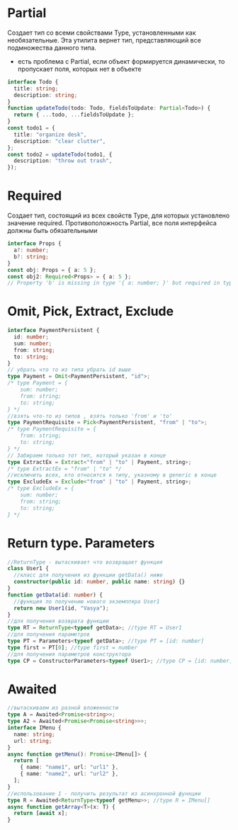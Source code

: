 # Partial

Создает тип со всеми свойствами Type, установленными как необязательные. Эта утилита вернет тип, представляющий все подмножества данного типа.

- есть проблема с Partial, если объект формируется динамически, то пропускает поля, которых нет в объекте

```ts
interface Todo {
  title: string;
  description: string;
}
function updateTodo(todo: Todo, fieldsToUpdate: Partial<Todo>) {
  return { ...todo, ...fieldsToUpdate };
}
const todo1 = {
  title: "organize desk",
  description: "clear clutter",
};
const todo2 = updateTodo(todo1, {
  description: "throw out trash",
});
```

# Required

Создает тип, состоящий из всех свойств Type, для которых установлено значение required. Противоположность Partial, все поля интерфейса должны быть обязательными

```ts
interface Props {
  a?: number;
  b?: string;
}
const obj: Props = { a: 5 };
const obj2: Required<Props> = { a: 5 };
// Property 'b' is missing in type '{ a: number; }' but required in type 'Required<Props>'.
```

# Omit, Pick, Extract, Exclude

```ts
interface PaymentPersistent {
  id: number;
  sum: number;
  from: string;
  to: string;
}
// убрать что то из типа убрать id выше
type Payment = Omit<PaymentPersistent, "id">;
/* type Payment = {
    sum: number;
    from: string;
    to: string;
} */
//взять что-то из типов , взять только 'from' и 'to'
type PaymentRequisite = Pick<PaymentPersistent, "from" | "to">;
/* type PaymentRequisite = {
    from: string;
    to: string;
} */
// Забираем только тот тип, который указан в конце
type ExtractEx = Extract<"from" | "to" | Payment, string>;
/* type ExtractEx = "from" | "to" */
//исключить всех, кто относится к типу, указному в generic в конце
type ExcludeEx = Exclude<"from" | "to" | Payment, string>;
/* type ExcludeEx = {
    sum: number;
    from: string;
    to: string;
} */
```

# Return type. Parameters

```ts
//ReturnType - вытаскивает что возвращает функция
class User1 {
  //класс для получения из функции getData() ниже
  constructor(public id: number, public name: string) {}
}
function getData(id: number) {
  //функция по получению нового экземпляра User1
  return new User1(id, "Vasya");
}
//для получения возврата функции
type RT = ReturnType<typeof getData>; //type RT = User1
//для получения параметров
type PT = Parameters<typeof getData>; //type PT = [id: number]
type first = PT[0]; //type first = number
//для получения параметров конструктора
type CP = ConstructorParameters<typeof User1>; //type CP = [id: number, name: string]
```

# Awaited

```ts
//вытаскиваем из разной вложенности
type A = Awaited<Promise<string>>;
type A2 = Awaited<Promise<Promise<string>>>;
interface IMenu {
  name: string;
  url: string;
}
async function getMenu(): Promise<IMenu[]> {
  return [
    { name: "name1", url: "url1" },
    { name: "name2", url: "url2" },
  ];
}
//использование 1 - получить результат из асинхронной функции
type R = Awaited<ReturnType<typeof getMenu>>; //type R = IMenu[]
async function getArray<T>(x: T) {
  return [await x];
}
```
